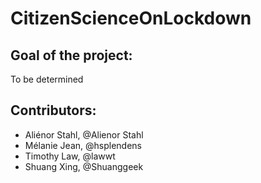 # CitizenScienceOnLockdown

## Goal of the project: 

To be determined


## Contributors: 

- Aliénor Stahl, @Alienor Stahl
- Mélanie Jean, @hsplendens
- Timothy Law, @lawwt
- Shuang Xing, @Shuanggeek
